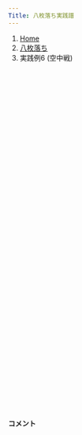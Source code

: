 ```yaml
---
Title: 八枚落ち実践譜
---
```

<nav aria-label="breadcrumb">
  <ol class="breadcrumb mb-3">
    <li class="breadcrumb-item"><a href="/shogi-beginners/">Home</a></li>
    <li class="breadcrumb-item"><a href="/shogi-beginners/8mai/">八枚落ち</a></li>
    <li class="breadcrumb-item active" aria-current="page">実践例6 (空中戦)</li>
  </ol>
</nav>
<div class="row">
  <div class="col-lg-1"></div>
  <div class="col-sm" tabindex="-1">
    <script id="example-kif" type="kif">
手合割：八枚落ち
下手：下手
上手：上手
手数----指手---------消費時間--
*<ruby>空中戦<rt>くうちゅうせん</rt></ruby>の勝ち方をおぼえましょう。
*<div class="text-center"><img class="img-fluid pt-3 w-50" src="/shogi-beginners/img/cat12.png"></div>
   1 ３二金(41)
   2 ７六歩(77)
   3 ７二金(61)
   4 ６六角(88)
*<ruby>金<rt>きん</rt></ruby>を<ruby>動<rt>うご</rt></ruby>けないようにする☗<ruby>６六角<rt>ろくろくかく</rt></ruby>はいつでも<ruby>有力<rt>ゆうりょく</rt></ruby>です。
   5 ８二金(72)
   6 ２六歩(27)
   7 ５二玉(51)
   8 ２五歩(26)
*ここまでの<ruby>指<rt>さ</rt></ruby>し<ruby>方<rt>かた</rt></ruby>もおすすめです。
   9 ６四歩(63)
  10 ２四歩(25)
*どこかの<ruby>歩<rt>ふ</rt></ruby>が４<ruby>筋<rt>すじ</rt></ruby>まで<ruby>伸<rt>の</rt></ruby>びた<ruby>時<rt>とき</rt></ruby>をねらって☗<ruby>２四<rt>にーよん</rt></ruby><ruby>歩<rt>ふ</rt></ruby>と<ruby>攻<rt>せ</rt></ruby>める<ruby>手<rt>て</rt></ruby>は<ruby>有力<rt>ゆうりょく</rt></ruby>です。
*☗２三歩成だけでなく歩の交換後の☗６四飛も狙っています。
  11 ６五歩(64)
  12 ７七角(66)
  13 ２四歩(23)
  14 同　飛(28)
  15 ２三歩打
*<ruby>問題<rt>もんだい</rt></ruby>: <ruby>次<rt>つぎ</rt></ruby>の<ruby>手<rt>て</rt></ruby>を<ruby>考<rt>かんが</rt></ruby>えてみましょう。
*<div><img class="img-fluid" src="/shogi-beginners/img/cat2.png"></div>
  16 ６四飛(24)
*シンプルながらこのような手が厳しいです。
  17 ７二金(82)
  18 ６五飛(64)
*駒をしっかり取っていきましょう。
  19 ８四歩(83)
  20 ６六角(77)
  21 ８三金(72)
  22 ７七桂(89)
*飛角桂で攻めるとだいたい攻めが繋がります。
  23 ２四歩(23)
  24 １五飛(65)
  25 ２三金(32)
*<ruby>問題<rt>もんだい</rt></ruby>: <ruby>次<rt>つぎ</rt></ruby>の<ruby>手<rt>て</rt></ruby>を<ruby>考<rt>かんが</rt></ruby>えてみましょう。<ruby>難問<rt>なんもん</rt></ruby>。
*<div><img class="img-fluid" src="/shogi-beginners/img/cat2.png"></div>
  26 ６五桂(77)
*次に☗５五飛と☗７五角を狙っています。
  27 ６三玉(52)
  28 ７五角(66)
  29 ７四金(83)
  30 ５三角成(75)
  31 ７二玉(63)
  32 ５四馬(53)
  33 ８三玉(72)
  34 ７五歩(76)
*<ruby>問題<rt>もんだい</rt></ruby>: <ruby>次<rt>つぎ</rt></ruby>の<ruby>手<rt>て</rt></ruby>を<ruby>考<rt>かんが</rt></ruby>えてみましょう。
*<div><img class="img-fluid" src="/shogi-beginners/img/cat2.png"></div>
  35 ８五金(74)
*☖同金は☗７三桂成で金がタダなので、取れません。
  36 ６三馬(54)
  37 ９四玉(83)
  38 ７二馬(63)
  39 ９五玉(94)
  40 ９六歩(97)
  41 同　金(85)
  42 同　香(99)
  43 同　玉(95)
  44 １六飛(15)
  45 ８五玉(96)
  46 ８六金打
  47 投了
*<a href="/shogi-beginners/8mai/example7/">
*<ruby>次<rt>つぎ</rt></ruby>の<ruby>棋譜<rt>きふ</rt></ruby>を<ruby>見<rt>み</rt></ruby>よう！
*<div class="text-center"><img class="img-fluid pt-3 w-50" src="/shogi-beginners/img/cat1.png"></div></a>
まで46手で下手の勝ち
    </script>
    <svg id="example" xmlns="http://www.w3.org/2000/svg" viewBox="0,0,400,540"></svg>
  </div>
  <div class="col-sm">
    <h4 class="pt-3">コメント</h4>
    <div id="comment"></div>
  </div>
  <div class="col-lg-1"></div>
</div>
